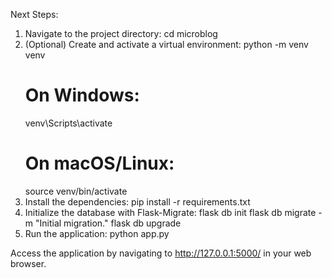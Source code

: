 Next Steps:
1. Navigate to the project directory:
   cd microblog
2. (Optional) Create and activate a virtual environment:
   python -m venv venv
   # On Windows:
   venv\Scripts\activate
   # On macOS/Linux:
   source venv/bin/activate
3. Install the dependencies:
   pip install -r requirements.txt
4. Initialize the database with Flask-Migrate:
   flask db init
   flask db migrate -m "Initial migration."
   flask db upgrade
5. Run the application:
   python app.py

Access the application by navigating to http://127.0.0.1:5000/ in your web browser.
